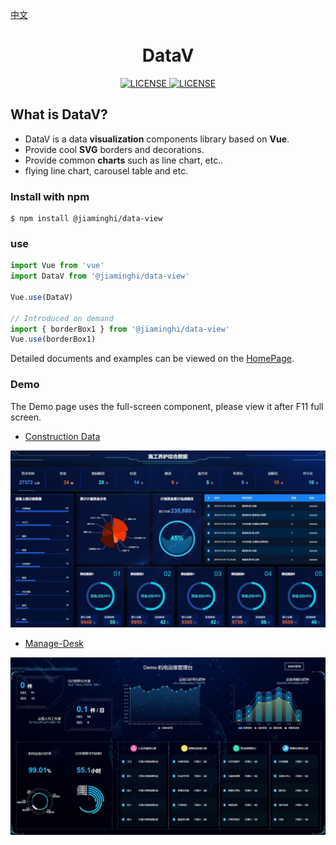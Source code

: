 [中文](./README.md)

<h1 align="center">DataV</h1>

<p align="center">
    <a href="https://github.com/jiaming743/datav/blob/master/LICENSE">
      <img src="https://img.shields.io/github/license/jiaming743/datav.svg" alt="LICENSE" />
    </a>
    <a href="https://www.npmjs.com/package/@jiaminghi/data-view">
      <img src="https://img.shields.io/npm/v/@jiaminghi/data-view.svg" alt="LICENSE" />
    </a>
</p>

## What is DataV?

* DataV is a data **visualization** components library based on **Vue**.
* Provide cool **SVG** borders and decorations.
* Provide common **charts** such as line chart, etc..
* flying line chart, carousel table and etc.

### Install with npm

```shell
$ npm install @jiaminghi/data-view
```

### use

```js
import Vue from 'vue'
import DataV from '@jiaminghi/data-view'

Vue.use(DataV)

// Introduced on demand
import { borderBox1 } from '@jiaminghi/data-view'
Vue.use(borderBox1)
```

Detailed documents and examples can be viewed on the [HomePage](http://datav.jiaminghi.com).

### Demo

The Demo page uses the full-screen component, please view it after F11 full screen.

* [Construction Data](http://datav.jiaminghi.com/demo/construction-data/index.html)

![construction-data](./demoImg/construction-data.jpg)

* [Manage-Desk](http://datav.jiaminghi.com/demo/manage-desk/index.html)

![manage-desk](./demoImg/manage-desk.jpg)